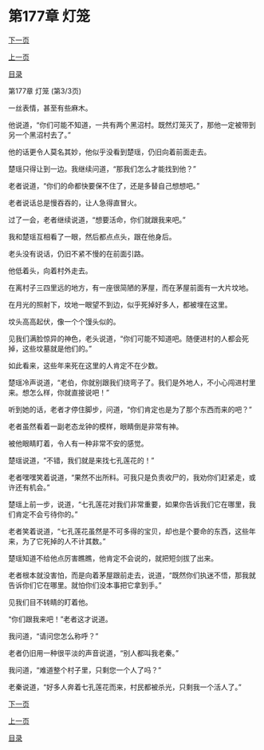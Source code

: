 <h1>第177章   灯笼</h1>
            <div><p><a href="./531_%E7%AC%AC178%E7%AB%A0_%E5%82%80%E5%84%A1.md">下一页</a></p><p><a href="./529_%E7%AC%AC177%E7%AB%A0_%E7%81%AF%E7%AC%BC.md">上一页</a></p><p><a href="../">目录</a></p></div>
            <div><p>第177章   灯笼 (第3/3页)</p><p>一丝表情，甚至有些麻木。</p><p>他说道，“你们可能不知道，一共有两个黑沼村。既然灯笼灭了，那他一定被带到另一个黑沼村去了。”</p><p>他的话更令人莫名其妙，他似乎没看到楚瑶，仍旧向着前面走去。</p><p>楚瑶只得让到一边。我继续问道，“那我们怎么才能找到他？”</p><p>老者说道，“你们的命都快要保不住了，还是多替自己想想吧。”</p><p>老者说话总是慢吞吞的，让人急得直冒火。</p><p>过了一会，老者继续说道，“想要活命，你们就跟我来吧。”</p><p>我和楚瑶互相看了一眼，然后都点点头，跟在他身后。</p><p>老头没有说话，仍旧不紧不慢的在前面引路。</p><p>他低着头，向着村外走去。</p><p>在离村子三四里远的地方，有一座很简陋的茅屋，而在茅屋前面有一大片坟地。</p><p>在月光的照射下，坟地一眼望不到边，似乎死掉好多人，都被埋在这里。</p><p>坟头高高起伏，像一个个馒头似的。</p><p>见我们满脸惊异的神色，老头说道，“你们可能不知道吧。随便进村的人都会死掉，这些坟墓就是他们的。”</p><p>如此看来，这些年来死在这里的人肯定不在少数。</p><p>楚瑶冷声说道，“老伯，你就别跟我们绕弯子了。我们是外地人，不小心闯进村里来。想怎么样，你就直接说吧！”</p><p>听到她的话，老者才停住脚步，问道，“你们肯定也是为了那个东西而来的吧？”</p><p>老者虽然看着一副老态龙钟的模样，眼睛倒是非常有神。</p><p>被他眼睛盯着，令人有一种非常不安的感觉。</p><p>楚瑶说道，“不错，我们就是来找七孔莲花的！”</p><p>老者嘿嘿笑着说道，“果然不出所料。可我只是负责收尸的，我劝你们赶紧走，或许还有机会。”</p><p>楚瑶上前一步，说道，“七孔莲花对我们非常重要，如果你告诉我们它在哪里，我们肯定不会亏待你的。”</p><p>老者笑着说道，“七孔莲花虽然是不可多得的宝贝，却也是个要命的东西，这些年来，为了它死掉的人不计其数。”</p><p>楚瑶知道不给他点厉害瞧瞧，他肯定不会说的，就把短剑拔了出来。</p><p>老者根本就没害怕，而是向着茅屋跟前走去，说道，“既然你们执迷不悟，那我就告诉你们它在哪里。就怕你们没本事把它拿到手。”</p><p>见我们目不转睛的盯着他。</p><p>“你们跟我来吧！”老者这才说道。</p><p>我问道，“请问您怎么称呼？”</p><p>老者仍旧用一种很平淡的声音说道，“别人都叫我老秦。”</p><p>我问道，“难道整个村子里，只剩您一个人了吗？”</p><p>老秦说道，“好多人奔着七孔莲花而来，村民都被杀光，只剩我一个活人了。”</p></div>
            <div><p><a href="./531_%E7%AC%AC178%E7%AB%A0_%E5%82%80%E5%84%A1.md">下一页</a></p><p><a href="./529_%E7%AC%AC177%E7%AB%A0_%E7%81%AF%E7%AC%BC.md">上一页</a></p><p><a href="../">目录</a></p></div>